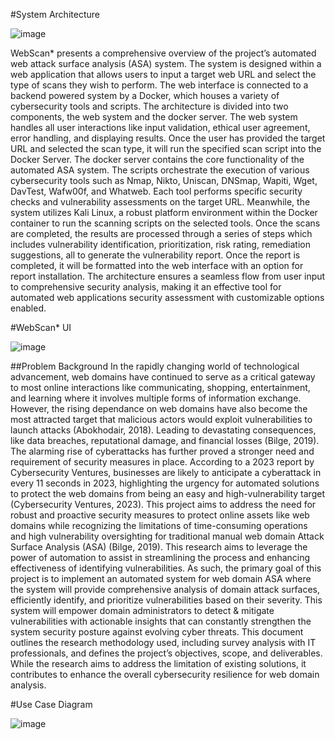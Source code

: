 #System Architecture

![image](https://github.com/user-attachments/assets/237748f6-78ea-447b-9003-9c51bda61162)

WebScan* presents a comprehensive overview of the project’s automated web attack surface analysis (ASA) system. The system is designed within a web application that allows users to input a target web URL and select the type of scans they wish to perform. The web interface is connected to a backend powered system by a Docker, which houses a variety of cybersecurity tools and scripts. The architecture is divided into two components, the web system and the docker server. The web system handles all user interactions like input validation, ethical user agreement, error handling, and displaying results. Once the user has provided the target URL and selected the scan type, it will run the specified scan script into the Docker Server. The docker server contains the core functionality of the automated ASA system. The scripts orchestrate the execution of various cybersecurity tools such as Nmap, Nikto, Uniscan, DNSmap, Wapiti, Wget, DavTest, Wafw00f, and Whatweb. Each tool performs specific security checks and vulnerability assessments on the target URL. Meanwhile, the system utilizes Kali Linux, a robust platform environment within the Docker container to run the scanning scripts on the selected tools. Once the scans are completed, the results are processed through a series of steps which includes vulnerability identification, prioritization, risk rating, remediation suggestions, all to generate the vulnerability report. Once the report is completed, it will be formatted into the web interface with an option for report installation. The architecture ensures a seamless flow from user input to comprehensive security analysis, making it an effective tool for automated web applications security assessment with customizable options enabled. 

#WebScan* UI

![image](https://github.com/user-attachments/assets/c0d90965-56c2-407d-b749-2095e47c8ec4)

##Problem Background
In the rapidly changing world of technological advancement, web domains have continued to serve as a critical gateway to most online interactions like communicating, shopping, entertainment, and learning where it involves multiple forms of information exchange. However, the rising dependance on web domains have also become the most attracted target that malicious actors would exploit vulnerabilities to launch attacks (Abokhodair, 2018). Leading to devastating consequences, like data breaches, reputational damage, and financial losses (Bilge, 2019). 
The alarming rise of cyberattacks has further proved a stronger need and requirement of security measures in place. According to a 2023 report by Cybersecurity Ventures, businesses are likely to anticipate a cyberattack in every 11 seconds in 2023, highlighting the urgency for automated solutions to protect the web domains from being an easy and high-vulnerability target (Cybersecurity Ventures, 2023).
This project aims to address the need for robust and proactive security measures to protect online assets like web domains while recognizing the limitations of time-consuming operations and high vulnerability oversighting for traditional manual web domain Attack Surface Analysis (ASA) (Bilge, 2019). This research aims to leverage the power of automation to assist in streamlining the process and enhancing effectiveness of identifying vulnerabilities. As such, the primary goal of this project is to implement an automated system for web domain ASA where the system will provide comprehensive analysis of domain attack surfaces, efficiently identify, and prioritize vulnerabilities based on their severity. This system will empower domain administrators to detect & mitigate vulnerabilities with actionable insights that can constantly strengthen the system security posture against evolving cyber threats.
This document outlines the research methodology used, including survey analysis with IT professionals, and defines the project’s objectives, scope, and deliverables. While the research aims to address the limitation of existing solutions, it contributes to enhance the overall cybersecurity resilience for web domain analysis. 


#Use Case Diagram

![image](https://github.com/user-attachments/assets/4608ee23-0775-409c-8692-6b359d3c9a51)
